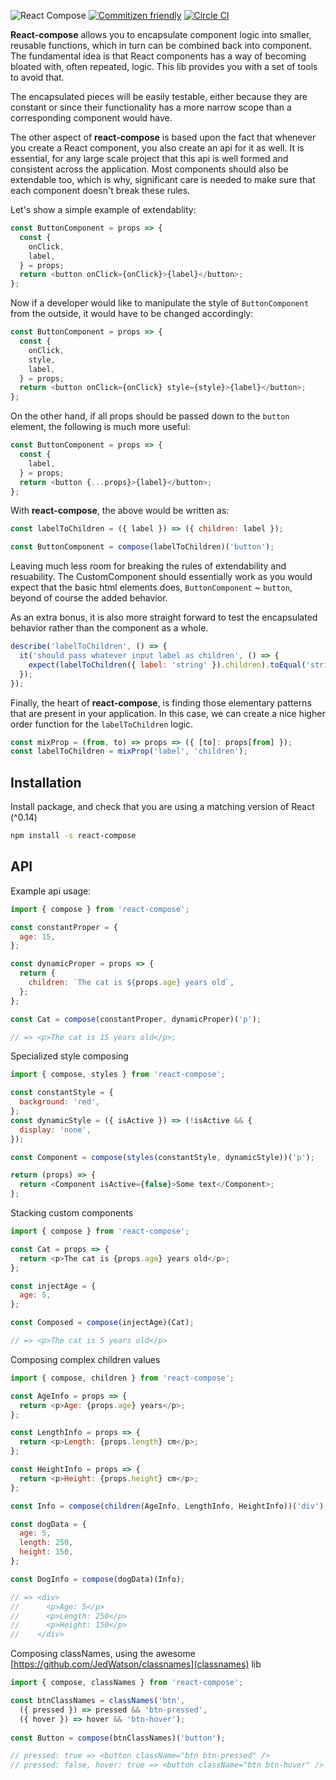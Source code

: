 ![React Compose](https://s3.amazonaws.com/f.cl.ly/items/1y000n0q2a2n0L2Y243S/react-compose-logo@2x.png)
[![Commitizen friendly](https://img.shields.io/badge/commitizen-friendly-brightgreen.svg)](http://commitizen.github.io/cz-cli/)
[![Circle CI](https://circleci.com/gh/UniversalAvenue/react-compose/tree/master.svg?style=svg)](https://circleci.com/gh/UniversalAvenue/react-compose/tree/master)

**React-compose** allows you to encapsulate component logic into smaller,
reusable functions, which in turn can be combined back into component. The
fundamental idea is that React components has a way of becoming bloated with,
often repeated, logic. This lib provides you with a set of tools to avoid that.

The encapsulated pieces will be easily testable, either because they are
constant or since their functionality has a more narrow scope than a
corresponding component would have. 

The other aspect of **react-compose** is based upon the fact that whenever you
create a React component, you also create an api for it as well. It is
essential, for any large scale project that this api is well formed and consistent
across the application. Most components should also be extendable too, which is
why, significant care is needed to make sure that each component doesn't break
these rules.

Let's show a simple example of extendablity:

```javascript
const ButtonComponent = props => {
  const {
    onClick,
    label,
  } = props;
  return <button onClick={onClick}>{label}</button>;
};
```

Now if a developer would like to manipulate the style of `ButtonComponent` from
the outside, it would have to be changed accordingly:

```javascript
const ButtonComponent = props => {
  const {
    onClick,
    style,
    label,
  } = props;
  return <button onClick={onClick} style={style}>{label}</button>;
};
```

On the other hand, if all props should be passed down to the `button` element,
the following is much more useful:

```javascript
const ButtonComponent = props => {
  const {
    label,
  } = props;
  return <button {...props}>{label}</button>;
};
```
With **react-compose**, the above would be written as:

```javascript
const labelToChildren = ({ label }) => ({ children: label });

const ButtonComponent = compose(labelToChildren)('button');
```
Leaving much less room for breaking the rules of extendability and resuability.
The CustomComponent should essentially work as you would expect that the basic
html elements does, `ButtonComponent` ~ `button`, beyond of course the added
behavior. 

As an extra bonus, it is also more straight forward to test the encapsulated
behavior rather than the component as a whole.

```javascript
describe('labelToChildren', () => {
  it('should pass whatever input label as children', () => {
    expect(labelToChildren({ label: 'string' }).children).toEqual('string');
  });
});
```

Finally, the heart of **react-compose**, is finding those elementary patterns
that are present in your application. In this case, we can create a nice higher
order function for the `labelToChildren` logic.

```javascript
const mixProp = (from, to) => props => ({ [to]: props[from] });
const labelToChildren = mixProp('label', 'children');
```

## Installation

Install package, and check that you are using a matching version of React (^0.14)

```bash
npm install -s react-compose
```

## API

Example api usage:

```javascript
import { compose } from 'react-compose';

const constantProper = {
  age: 15,
};

const dynamicProper = props => {
  return {
    children: `The cat is ${props.age} years old`,
  };
};

const Cat = compose(constantProper, dynamicProper)('p');

// => <p>The cat is 15 years old</p>;
```

Specialized style composing

```javascript
import { compose, styles } from 'react-compose';

const constantStyle = {
  background: 'red',
};
const dynamicStyle = ({ isActive }) => (!isActive && {
  display: 'none',
});

const Component = compose(styles(constantStyle, dynamicStyle))('p');

return (props) => {
  return <Component isActive={false}>Some text</Component>;
};
```

Stacking custom components

```javascript
import { compose } from 'react-compose';

const Cat = props => {
  return <p>The cat is {props.age} years old</p>;
};

const injectAge = {
  age: 5,
};

const Composed = compose(injectAge)(Cat);

// => <p>The cat is 5 years old</p>
```

Composing complex children values

```javascript
import { compose, children } from 'react-compose';

const AgeInfo = props => {
  return <p>Age: {props.age} years</p>;
};

const LengthInfo = props => {
  return <p>Length: {props.length} cm</p>;
};

const HeightInfo = props => {
  return <p>Height: {props.height} cm</p>;
};

const Info = compose(children(AgeInfo, LengthInfo, HeightInfo))('div');

const dogData = {
  age: 5,
  length: 250,
  height: 150,
};

const DogInfo = compose(dogData)(Info);

// => <div>
//      <p>Age: 5</p>
//      <p>Length: 250</p>
//      <p>Height: 150</p>
//    </div>
```

Composing classNames, using the awesome [https://github.com/JedWatson/classnames](classnames) lib

```javascript
import { compose, classNames } from 'react-compose';

const btnClassNames = classNames('btn',
  ({ pressed }) => pressed && 'btn-pressed',
  ({ hover }) => hover && 'btn-hover');
 
const Button = compose(btnClassNames)('button');

// pressed: true => <button className="btn btn-pressed" />
// pressed: false, hover: true => <button className="btn btn-hover" />
```
